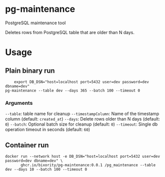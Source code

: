 # pg-maintenance

PostgreSQL maintenance tool

Deletes rows from PostgreSQL table that are older than N days.

# Usage

## Plain binary run
```shell
    export DB_DSN="host=localhost port=5432 user=dev password=dev dbname=dev"
pg-maintenance --table dev --days 365 --batch 100 --timeout 0
```

### Arguments
`--table`: table name for cleanup
`--timestampColumn`: Name of the timestamp column (default: `created_at`)
`--days`: Delete rows older than N days (default: `0`)
`--batch`: Optional batch size for cleanup (default: `0`)
`--timeout`: Single db operation timeout in seconds (default: `60`)


## Container run
```shell
docker run --network host -e DB_DSN="host=localhost port=5432 user=dev password=dev dbname=dev" \
       ghcr.io/bixority/pg-maintenance:0.0.1 /pg_maintenance --table dev --days 10 --batch 100 --timeout 0
```
